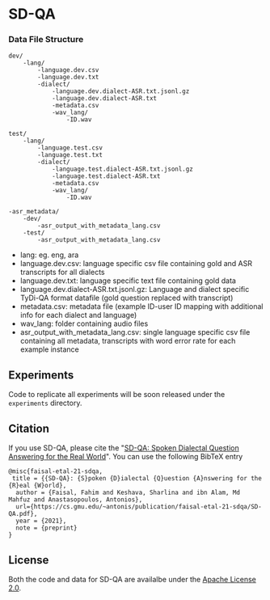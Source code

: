 # SD-QA

### Data File Structure
```
dev/
    -lang/
        -language.dev.csv
        -language.dev.txt
        -dialect/
            -language.dev.dialect-ASR.txt.jsonl.gz
            -language.dev.dialect-ASR.txt
            -metadata.csv
            -wav_lang/
    	        -ID.wav

test/
    -lang/
        -language.test.csv
        -language.test.txt
        -dialect/
            -language.test.dialect-ASR.txt.jsonl.gz
            -language.test.dialect-ASR.txt
            -metadata.csv
            -wav_lang/
    	        -ID.wav

-asr_metadata/
	-dev/
		-asr_output_with_metadata_lang.csv
	-test/
		-asr_output_with_metadata_lang.csv
```

- lang: eg. eng, ara
- language.dev.csv: language specific csv file containing gold and ASR transcripts for all dialects
- language.dev.txt: language specific text file containing gold data
- language.dev.dialect-ASR.txt.jsonl.gz: Language and dialect specific TyDi-QA format datafile (gold question replaced with transcript)
- metadata.csv: metadata file (example ID-user ID mapping with additional info for each dialect and language)
- wav_lang: folder containing audio files
- asr_output_with_metadata_lang.csv: single language specific csv file containing all metadata, transcripts with word error rate for each example instance 


## Experiments
Code to replicate all experiments will be soon released under the `experiments` directory.
## Citation
If you use SD-QA, please cite the "[SD-QA: Spoken Dialectal Question Answering for the Real World](https://cs.gmu.edu/~antonis/publication/faisal-etal-21-sdqa/SD-QA.pdf)". You can use the following BibTeX entry
~~~
@misc{faisal-etal-21-sdqa,
 title = {{SD-QA}: {S}poken {D}ialectal {Q}uestion {A}nswering for the {R}eal {W}orld},
  author = {Faisal, Fahim and Keshava, Sharlina and ibn Alam, Md Mahfuz and Anastasopoulos, Antonios},
  url={https://cs.gmu.edu/~antonis/publication/faisal-etal-21-sdqa/SD-QA.pdf},
  year = {2021},
  note = {preprint}
}
~~~

## License
Both the code and data for SD-QA are availalbe under the [Apache License 2.0](LICENSE).
